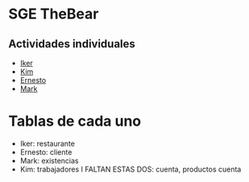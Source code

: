 # SGE TheBear

## Actividades individuales
- [Iker](https://github.com/Iker-Ns/sge_theBear_F/tree/iker)
- [Kim](https://github.com/Iker-Ns/sge_theBear_F/tree/kim)
- [Ernesto](https://github.com/Iker-Ns/sge_theBear_F/tree/ernesto)
- [Mark](https://github.com/Iker-Ns/sge_theBear_F/tree/Mark)

# Tablas de cada uno

- Iker: restaurante
- Ernesto: cliente
- Mark: existencias
- Kim: trabajadores
I FALTAN ESTAS DOS: cuenta, productos cuenta 

